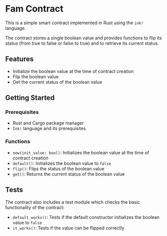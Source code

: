 # Fam Contract

This is a simple smart contract implemented in Rust using the `ink!` language.

The contract stores a single boolean value and provides functions to flip its status (from true to false or false to true) and to retrieve its current status.

## Features

- Initialize the boolean value at the time of contract creation
- Flip the boolean value
- Get the current status of the boolean value

## Getting Started

### Prerequisites

- Rust and Cargo package manager
- `Ink!` language and its prerequisites

### Functions

- `new(init_value: bool)`: Initializes the boolean value at the time of contract creation
- `default()`: Initializes the boolean value to `false`
- `flip()`: Flips the status of the boolean value
- `get()`: Returns the current status of the boolean value

## Tests

The contract also includes a test module which checks the basic functionality of the contract:

- `default_works()`: Tests if the default constructor initializes the boolean value to `false`
- `it_works()`: Tests if the value can be flipped correctly
